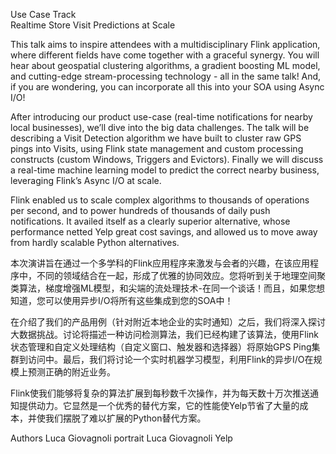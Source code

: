 Use Case Track  
Realtime Store Visit Predictions at Scale
 
This talk aims to inspire attendees with a multidisciplinary Flink application, where different fields have come together with a graceful synergy. You will hear about geospatial clustering algorithms, a gradient boosting ML model, and cutting-edge stream-processing technology - all in the same talk! And, if you are wondering, you can incorporate all this into your SOA using Async I/O!

After introducing our product use-case (real-time notifications for nearby local businesses), we’ll dive into the big data challenges. The talk will be describing a Visit Detection algorithm we have built to cluster raw GPS pings into Visits, using Flink state management and custom processing constructs (custom Windows, Triggers and Evictors). Finally we will discuss a real-time machine learning model to predict the correct nearby business, leveraging Flink’s Async I/O at scale.

Flink enabled us to scale complex algorithms to thousands of operations per second, and to power hundreds of thousands of daily push notifications. It availed itself as a clearly superior alternative, whose performance netted Yelp great cost savings, and allowed us to move away from hardly scalable Python alternatives.

本次演讲旨在通过一个多学科的Flink应用程序来激发与会者的兴趣，在该应用程序中，不同的领域结合在一起，形成了优雅的协同效应。您将听到关于地理空间聚类算法，梯度增强ML模型，和尖端的流处理技术-在同一个谈话！而且，如果您想知道，您可以使用异步I/O将所有这些集成到您的SOA中！

在介绍了我们的产品用例（针对附近本地企业的实时通知）之后，我们将深入探讨大数据挑战。讨论将描述一种访问检测算法，我们已经构建了该算法，使用Flink状态管理和自定义处理结构（自定义窗口、触发器和选择器）将原始GPS Ping集群到访问中。最后，我们将讨论一个实时机器学习模型，利用Flink的异步I/O在规模上预测正确的附近业务。

Flink使我们能够将复杂的算法扩展到每秒数千次操作，并为每天数十万次推送通知提供动力。它显然是一个优秀的替代方案，它的性能使Yelp节省了大量的成本，并使我们摆脱了难以扩展的Python替代方案。


Authors
Luca Giovagnoli portrait
Luca Giovagnoli
Yelp